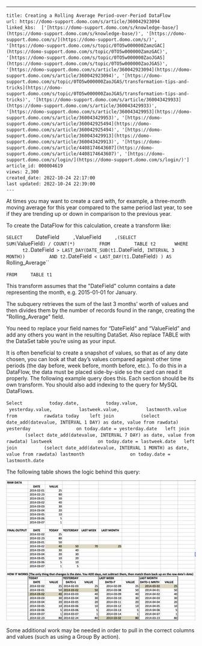 ---
    title: Creating a Rolling Average Period-over-Period DataFlow
    url: https://domo-support.domo.com/s/article/360042923094
    linked_kbs:  ['[https://domo-support.domo.com/s/knowledge-base/](https://domo-support.domo.com/s/knowledge-base/)', '[https://domo-support.domo.com/s/](https://domo-support.domo.com/s/)', '[https://domo-support.domo.com/s/topic/0TO5w000000ZamzGAC](https://domo-support.domo.com/s/topic/0TO5w000000ZamzGAC)', '[https://domo-support.domo.com/s/topic/0TO5w000000ZaoJGAS](https://domo-support.domo.com/s/topic/0TO5w000000ZaoJGAS)', '[https://domo-support.domo.com/s/article/360042923094](https://domo-support.domo.com/s/article/360042923094)', '[https://domo-support.domo.com/s/topic/0TO5w000000ZaoJGAS/transformation-tips-and-tricks](https://domo-support.domo.com/s/topic/0TO5w000000ZaoJGAS/transformation-tips-and-tricks)', '[https://domo-support.domo.com/s/article/360043429933](https://domo-support.domo.com/s/article/360043429933)', '[https://domo-support.domo.com/s/article/360043429953](https://domo-support.domo.com/s/article/360043429953)', '[https://domo-support.domo.com/s/article/360042925494](https://domo-support.domo.com/s/article/360042925494)', '[https://domo-support.domo.com/s/article/360043429913](https://domo-support.domo.com/s/article/360043429913)', '[https://domo-support.domo.com/s/article/4408174643607](https://domo-support.domo.com/s/article/4408174643607)', '[https://domo-support.domo.com/s/login/](https://domo-support.domo.com/s/login/)']
    article_id: 000004619
    views: 2,300
    created_date: 2022-10-24 22:17:00
    last updated: 2022-10-24 22:39:00
    ---



At times you may want to create a card with, for example, a three-month moving average for this year compared to the same period last year, to see if they are trending up or down in comparison to the previous year.


To create the DataFlow for this calculation, create a transform like:


`SELECT  
  `DateField`  
  ,`ValueField`  
  ,(SELECT  
      SUM(`ValueField`) / COUNT(*)    
    FROM  
      TABLE t2  
    WHERE  
      t2.`DateField` > LAST_DAY(DATE_SUB(t1.`DateField`, INTERVAL 3 MONTH))  
      AND t2.`DateField` < LAST_DAY(t1.`DateField`) ) AS `Rolling_Average``


`FROM  
  TABLE t1`


This transform assumes that the "DateField" column contains a date representing the month, e.g. 2015-01-01 for January.


The subquery retrieves the sum of the last 3 months’ worth of values and then divides them by the number of records found in the range, creating the "Rolling\_Average" field.


You need to replace your field names for “DateField" and “ValueField” and add any others you want in the resulting DataSet. Also replace TABLE with the DataSet table you’re using as your input.


It is often beneficial to create a snapshot of values, so that as of any date chosen, you can look at that day’s values compared against other time periods (the day before, week before, month before, etc.). To do this in a DataFlow, the data must be placed side-by-side so the card can read it properly. The following example query does this. Each section should be its own transform. You should also add indexing to the query for MySQL DataFlows.


`Select  
       today.date,  
       today.value,  
       yesterday.value,  
       lastweek.value,  
       lastmonth.value  
from  
       rawdata today   
left join  
       (select date_add(datevalue, INTERVAL 1 DAY) as date, value from rawdata) yesterday  
              on today.date = yesterday.date  
left join  
       (select date_add(datevalue, INTERVAL 7 DAY) as date, value from rawdata) lastweek  
              on today.date = lastweek.date  
left join  
       (select date_add(datevalue, INTERVAL 1 MONTH) as date, value from rawdata) lastmonth  
              on today.date = lastmonth.date`


The following table shows the logic behind this query:


![compare_rolling_average_logic.png](compare_rolling_average_logic.png)


Some additional work may be needed in order to pull in the correct columns and values (such as using a Group By action).

